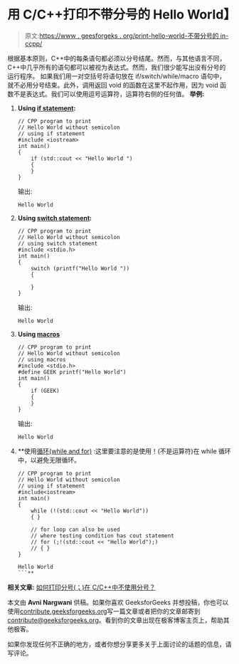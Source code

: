 # 用 C/C++打印不带分号的 Hello World】

> 原文:[https://www . geesforgeks . org/print-hello-world-不带分号的 in-ccpp/](https://www.geeksforgeeks.org/print-hello-world-without-semicolon-in-ccpp/)

根据基本原则，C++中的每条语句都必须以分号结尾。然而，与其他语言不同，C++中几乎所有的语句都可以被视为表达式。然而，我们很少能写出没有分号的运行程序。
如果我们用一对空括号将语句放在 if/switch/while/macro 语句中，就不必用分号结束。此外，调用返回 void 的函数在这里不起作用，因为 void 函数不是表达式。我们可以使用逗号运算符，运算符右侧的任何值。
**举例:**

1.  **Using [if statement](https://www.geeksforgeeks.org/decision-making-c-c-else-nested-else/):**

    ```
    // CPP program to print
    // Hello World without semicolon
    // using if statement
    #include <iostream>
    int main()
    {
        if (std::cout << "Hello World ") 
        {
        }
    }
    ```

    输出:

    ```
    Hello World
    ```

2.  **Using [switch statement](https://www.geeksforgeeks.org/switch-statement-cc/):**

    ```
    // CPP program to print
    // Hello World without semicolon
    // using switch statement
    #include <stdio.h>
    int main()
    {
        switch (printf("Hello World ")) 
        {

        }
    }
    ```

    输出:

    ```
    Hello World 
    ```

3.  **Using [macros](https://www.geeksforgeeks.org/cc-preprocessors/)**

    ```
    // CPP program to print
    // Hello World without semicolon
    // using macros
    #include <stdio.h>
    #define GEEK printf("Hello World")
    int main()
    {
        if (GEEK)
        {
        }
    }
    ```

    输出:

    ```
    Hello World 
    ```

4.  **使用[循环(while and for)](https://www.geeksforgeeks.org/loops-in-c/) :这里要注意的是使用！(不是运算符)在 while 循环中，以避免无限循环。

    ```
    // CPP program to print 
    // Hello World without semicolon
    // using if statement
    #include<iostream>
    int main()
    {
        while (!(std::cout << "Hello World"))
        { }

        // for loop can also be used
        // where testing condition has cout statement
        // for (;!(std::cout << "Hello World");)
        // { }
    }
    ```

    ```
    Hello World 
    ```** 

**相关文章:** [如何打印分号(；)在 C/C++中不使用分号？](https://www.geeksforgeeks.org/print-a-semicolon-without-using-semicolon-in-ccpp/)

本文由 **Avni Nargwani** 供稿。如果你喜欢 GeeksforGeeks 并想投稿，你也可以使用[contribute.geeksforgeeks.org](http://www.contribute.geeksforgeeks.org)写一篇文章或者把你的文章邮寄到 contribute@geeksforgeeks.org。看到你的文章出现在极客博客主页上，帮助其他极客。

如果你发现任何不正确的地方，或者你想分享更多关于上面讨论的话题的信息，请写评论。